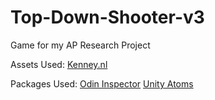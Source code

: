 # Top-Down-Shooter-v3
Game for my AP Research Project

Assets Used: [Kenney.nl](https://www.kenney.nl/)

Packages Used:
[Odin Inspector](https://odininspector.com/)
[Unity Atoms](https://github.com/unity-atoms/unity-atoms)
